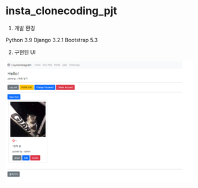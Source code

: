 # insta_clonecoding_pjt

1. 개발 환경

Python 3.9
Django 3.2.1
Bootstrap 5.3

2. 구현된 UI

![이미지1](images/이미지1.PNG)
 
